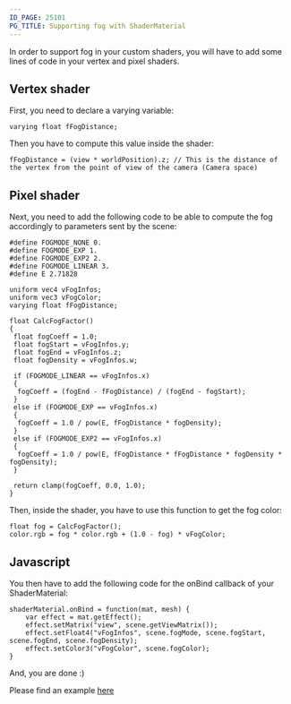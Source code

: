 ```yaml
---
ID_PAGE: 25101
PG_TITLE: Supporting fog with ShaderMaterial
---
```

In order to support fog in your custom shaders, you will have to add some lines of code in your vertex and pixel shaders.

## Vertex shader
First, you need to declare a varying variable:

```
varying float fFogDistance;
```

Then you have to compute this value inside the shader:

```
fFogDistance = (view * worldPosition).z; // This is the distance of the vertex from the point of view of the camera (Camera space)
```

## Pixel shader
Next, you need to add the following code to be able to compute the fog accordingly to parameters sent by the scene:

```
#define FOGMODE_NONE 0.
#define FOGMODE_EXP 1.
#define FOGMODE_EXP2 2.
#define FOGMODE_LINEAR 3.
#define E 2.71828

uniform vec4 vFogInfos;
uniform vec3 vFogColor;
varying float fFogDistance;

float CalcFogFactor()
{
 float fogCoeff = 1.0;
 float fogStart = vFogInfos.y;
 float fogEnd = vFogInfos.z;
 float fogDensity = vFogInfos.w;

 if (FOGMODE_LINEAR == vFogInfos.x)
 {
  fogCoeff = (fogEnd - fFogDistance) / (fogEnd - fogStart);
 }
 else if (FOGMODE_EXP == vFogInfos.x)
 {
  fogCoeff = 1.0 / pow(E, fFogDistance * fogDensity);
 }
 else if (FOGMODE_EXP2 == vFogInfos.x)
 {
  fogCoeff = 1.0 / pow(E, fFogDistance * fFogDistance * fogDensity * fogDensity);
 }

 return clamp(fogCoeff, 0.0, 1.0);
}
```

Then, inside the shader, you have to use this function to get the fog color:

```
float fog = CalcFogFactor();
color.rgb = fog * color.rgb + (1.0 - fog) * vFogColor;
```

## Javascript

You then have to add the following code for the onBind callback of your ShaderMaterial:

```
shaderMaterial.onBind = function(mat, mesh) {
    var effect = mat.getEffect();
    effect.setMatrix("view", scene.getViewMatrix());
    effect.setFloat4("vFogInfos", scene.fogMode, scene.fogStart, scene.fogEnd, scene.fogDensity); 
    effect.setColor3("vFogColor", scene.fogColor);
}
```

And, you are done :)

Please find an example [here]( https://www.babylonjs-playground.com/#11GAIH#17)

